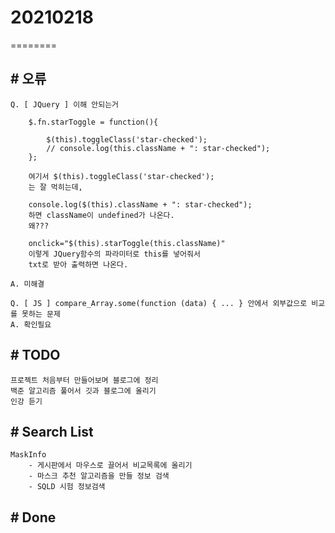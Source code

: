 # 20210218
========

## # 오류
    Q. [ JQuery ] 이해 안되는거

        $.fn.starToggle = function(){
        
            $(this).toggleClass('star-checked');
            // console.log(this.className + ": star-checked");
        };

        여기서 $(this).toggleClass('star-checked');
        는 잘 먹히는데,

        console.log($(this).className + ": star-checked"); 
        하면 className이 undefined가 나온다.
        왜???

        onclick="$(this).starToggle(this.className)" 
        이렇게 JQuery함수의 파라미터로 this를 넣어줘서
        txt로 받아 출력하면 나온다.

    A. 미해결

    Q. [ JS ] compare_Array.some(function (data) { ... } 안에서 외부값으로 비교를 못하는 문제
    A. 확인필요

## # TODO
    프로젝트 처음부터 만들어보며 블로그에 정리
    백준 알고리즘 풀어서 깃과 블로그에 올리기
    인강 듣기

## # Search List
    MaskInfo
        - 게시판에서 마우스로 끌어서 비교목록에 올리기
        - 마스크 추천 알고리즘을 만들 정보 검색
        - SQLD 시험 정보검색
  
## # Done


